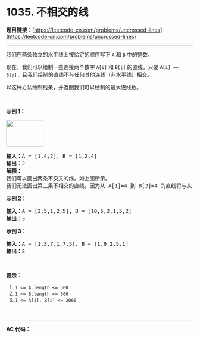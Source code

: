 # 1035. 不相交的线

**题目链接：**[https://leetcode-cn.com/problems/uncrossed-lines](https://leetcode-cn.com/problems/uncrossed-lines)

---

<div class="content__1Y2H">
 <div class="notranslate">
  <p>我们在两条独立的水平线上按给定的顺序写下&nbsp;<code>A</code>&nbsp;和&nbsp;<code>B</code>&nbsp;中的整数。</p> 
  <p>现在，我们可以绘制一些连接两个数字&nbsp;<code>A[i]</code>&nbsp;和&nbsp;<code>B[j]</code>&nbsp;的直线，只要&nbsp;<code>A[i] == B[j]</code>，且我们绘制的直线不与任何其他连线（非水平线）相交。</p> 
  <p>以这种方法绘制线条，并返回我们可以绘制的最大连线数。</p> 
  <p>&nbsp;</p> 
  <p><strong>示例 1：</strong></p> 
  <p><strong><img style="height: 72px; width: 100px;" src="/aliyun-lc-upload/uploads/2019/04/28/142.png" alt=""></strong></p> 
  <pre class="language-text"><strong>输入：</strong>A = [1,4,2], B = [1,2,4]
<strong>输出：</strong>2
<strong>解释：
</strong>我们可以画出两条不交叉的线，如上图所示。
我们无法画出第三条不相交的直线，因为从 A[1]=4 到 B[2]=4 的直线将与从 A[2]=2 到 B[1]=2 的直线相交。</pre> 
  <p><strong>示例 2：</strong></p> 
  <pre class="language-text"><strong>输入：</strong>A = [2,5,1,2,5], B = [10,5,2,1,5,2]
<strong>输出：</strong>3
</pre> 
  <p><strong>示例 3：</strong></p> 
  <pre class="language-text"><strong>输入：</strong>A = [1,3,7,1,7,5], B = [1,9,2,5,1]
<strong>输出：</strong>2</pre> 
  <p>&nbsp;</p> 
  <p><strong>提示：</strong></p> 
  <ol> 
   <li><code>1 &lt;= A.length &lt;= 500</code></li> 
   <li><code>1 &lt;= B.length &lt;= 500</code></li> 
   <li><code>1 &lt;= A[i], B[i] &lt;= 2000</code></li> 
  </ol> 
  <p>&nbsp;</p> 
 </div>
</div>

---

**AC 代码：**

```java

```